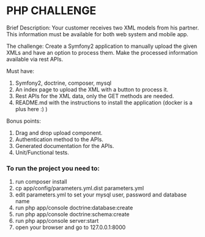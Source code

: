 PHP CHALLENGE
=========

Brief Description:
Your customer receives two XML models from his partner. This information must be
available for both web system and mobile app.

The challenge:
Create a Symfony2 application to manually upload the given XMLs and have an option
to process them. Make the processed information available via rest APIs.

Must have:
1. Symfony2, doctrine, composer, mysql
1. An index page to upload the XML with a button to process it.
1. Rest APIs for the XML data, only the GET methods are needed.
1. README.md with the instructions to install the application (docker is a plus here :) )

Bonus points:
1. Drag and drop upload component.
1.  Authentication method to the APIs.
1.  Generated documentation for the APIs.
1.  Unit/Functional tests.

### To run the project you need to: ###

1. run composer install
1. cp app/config/parameters.yml.dist parameters.yml
1. edit parameters.yml to set your mysql user, password and database name
1. run php app/console doctrine:database:create
1. run php app/console doctrine:schema:create
1. run php app/console server:start
1. open your browser and go to 127.0.0.1:8000
